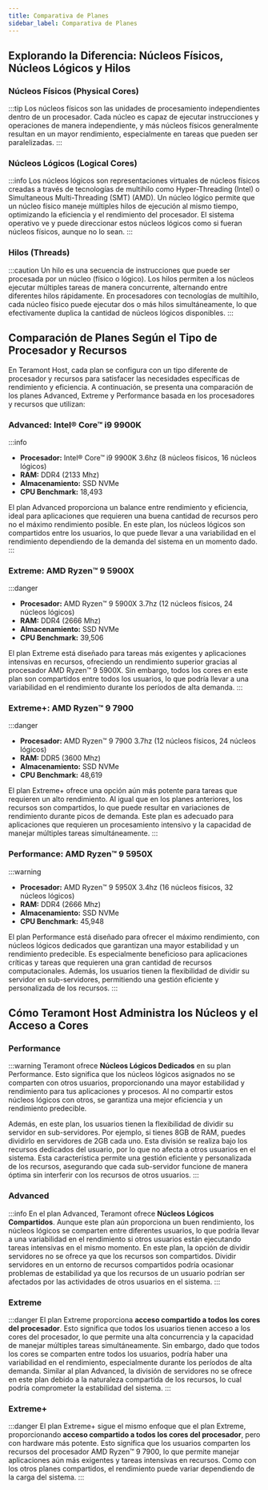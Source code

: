 ```yaml
---
title: Comparativa de Planes 
sidebar_label: Comparativa de Planes 
---
```


## Explorando la Diferencia: Núcleos Físicos, Núcleos Lógicos y Hilos

### Núcleos Físicos (Physical Cores)

:::tip
Los núcleos físicos son las unidades de procesamiento independientes dentro de un procesador. Cada núcleo es capaz de ejecutar instrucciones y operaciones de manera independiente, y más núcleos físicos generalmente resultan en un mayor rendimiento, especialmente en tareas que pueden ser paralelizadas.
:::

### Núcleos Lógicos (Logical Cores)

:::info
Los núcleos lógicos son representaciones virtuales de núcleos físicos creadas a través de tecnologías de multihilo como Hyper-Threading (Intel) o Simultaneous Multi-Threading (SMT) (AMD). Un núcleo lógico permite que un núcleo físico maneje múltiples hilos de ejecución al mismo tiempo, optimizando la eficiencia y el rendimiento del procesador. El sistema operativo ve y puede direccionar estos núcleos lógicos como si fueran núcleos físicos, aunque no lo sean.
:::

### Hilos (Threads)

:::caution
Un hilo es una secuencia de instrucciones que puede ser procesada por un núcleo (físico o lógico). Los hilos permiten a los núcleos ejecutar múltiples tareas de manera concurrente, alternando entre diferentes hilos rápidamente. En procesadores con tecnologías de multihilo, cada núcleo físico puede ejecutar dos o más hilos simultáneamente, lo que efectivamente duplica la cantidad de núcleos lógicos disponibles.
:::

## Comparación de Planes Según el Tipo de Procesador y Recursos

En Teramont Host, cada plan se configura con un tipo diferente de procesador y recursos para satisfacer las necesidades específicas de rendimiento y eficiencia. A continuación, se presenta una comparación de los planes Advanced, Extreme y Performance basada en los procesadores y recursos que utilizan:

### Advanced: Intel® Core™ i9 9900K

:::info
- **Procesador:** Intel® Core™ i9 9900K 3.6hz (8 núcleos físicos, 16 núcleos lógicos)
- **RAM:** DDR4 (2133 Mhz)
- **Almacenamiento:** SSD NVMe
- **CPU Benchmark:** 18,493

El plan Advanced proporciona un balance entre rendimiento y eficiencia, ideal para aplicaciones que requieren una buena cantidad de recursos pero no el máximo rendimiento posible. En este plan, los núcleos lógicos son compartidos entre los usuarios, lo que puede llevar a una variabilidad en el rendimiento dependiendo de la demanda del sistema en un momento dado.
:::

### Extreme: AMD Ryzen™ 9 5900X

:::danger
- **Procesador:** AMD Ryzen™ 9 5900X 3.7hz (12 núcleos físicos, 24 núcleos lógicos)
- **RAM:** DDR4 (2666 Mhz)
- **Almacenamiento:** SSD NVMe
- **CPU Benchmark:** 39,506

El plan Extreme está diseñado para tareas más exigentes y aplicaciones intensivas en recursos, ofreciendo un rendimiento superior gracias al procesador AMD Ryzen™ 9 5900X. Sin embargo, todos los cores en este plan son compartidos entre todos los usuarios, lo que podría llevar a una variabilidad en el rendimiento durante los períodos de alta demanda.
:::

### Extreme+: AMD Ryzen™ 9 7900

:::danger
- **Procesador:** AMD Ryzen™ 9 7900 3.7hz (12 núcleos físicos, 24 núcleos lógicos)
- **RAM:** DDR5 (3600 Mhz)
- **Almacenamiento:** SSD NVMe
- **CPU Benchmark:** 48,619

El plan Extreme+ ofrece una opción aún más potente para tareas que requieren un alto rendimiento. Al igual que en los planes anteriores, los recursos son compartidos, lo que puede resultar en variaciones de rendimiento durante picos de demanda. Este plan es adecuado para aplicaciones que requieren un procesamiento intensivo y la capacidad de manejar múltiples tareas simultáneamente.
:::

### Performance: AMD Ryzen™ 9 5950X

:::warning
- **Procesador:** AMD Ryzen™ 9 5950X 3.4hz (16 núcleos físicos, 32 núcleos lógicos)
- **RAM:** DDR4 (2666 Mhz)
- **Almacenamiento:** SSD NVMe
- **CPU Benchmark:** 45,948

El plan Performance está diseñado para ofrecer el máximo rendimiento, con núcleos lógicos dedicados que garantizan una mayor estabilidad y un rendimiento predecible. Es especialmente beneficioso para aplicaciones críticas y tareas que requieren una gran cantidad de recursos computacionales. Además, los usuarios tienen la flexibilidad de dividir su servidor en sub-servidores, permitiendo una gestión eficiente y personalizada de los recursos.
:::


## Cómo Teramont Host Administra los Núcleos y el Acceso a Cores

### Performance

:::warning
Teramont ofrece **Núcleos Lógicos Dedicados** en su plan Performance. Esto significa que los núcleos lógicos asignados no se comparten con otros usuarios, proporcionando una mayor estabilidad y rendimiento para tus aplicaciones y procesos. Al no compartir estos núcleos lógicos con otros, se garantiza una mejor eficiencia y un rendimiento predecible.

Además, en este plan, los usuarios tienen la flexibilidad de dividir su servidor en sub-servidores. Por ejemplo, si tienes 8GB de RAM, puedes dividirlo en servidores de 2GB cada uno. Esta división se realiza bajo los recursos dedicados del usuario, por lo que no afecta a otros usuarios en el sistema. Esta característica permite una gestión eficiente y personalizada de los recursos, asegurando que cada sub-servidor funcione de manera óptima sin interferir con los recursos de otros usuarios.
:::

### Advanced

:::info
En el plan Advanced, Teramont ofrece **Núcleos Lógicos Compartidos**. Aunque este plan aún proporciona un buen rendimiento, los núcleos lógicos se comparten entre diferentes usuarios, lo que podría llevar a una variabilidad en el rendimiento si otros usuarios están ejecutando tareas intensivas en el mismo momento. En este plan, la opción de dividir servidores no se ofrece ya que los recursos son compartidos. Dividir servidores en un entorno de recursos compartidos podría ocasionar problemas de estabilidad ya que los recursos de un usuario podrían ser afectados por las actividades de otros usuarios en el sistema.
:::

### Extreme

:::danger
El plan Extreme proporciona **acceso compartido a todos los cores del procesador**. Esto significa que todos los usuarios tienen acceso a los cores del procesador, lo que permite una alta concurrencia y la capacidad de manejar múltiples tareas simultáneamente. Sin embargo, dado que todos los cores se comparten entre todos los usuarios, podría haber una variabilidad en el rendimiento, especialmente durante los períodos de alta demanda. Similar al plan Advanced, la división de servidores no se ofrece en este plan debido a la naturaleza compartida de los recursos, lo cual podría comprometer la estabilidad del sistema.
:::

### Extreme+

:::danger
El plan Extreme+ sigue el mismo enfoque que el plan Extreme, proporcionando **acceso compartido a todos los cores del procesador**, pero con hardware más potente. Esto significa que los usuarios comparten los recursos del procesador AMD Ryzen™ 9 7900, lo que permite manejar aplicaciones aún más exigentes y tareas intensivas en recursos. Como con los otros planes compartidos, el rendimiento puede variar dependiendo de la carga del sistema.
:::
